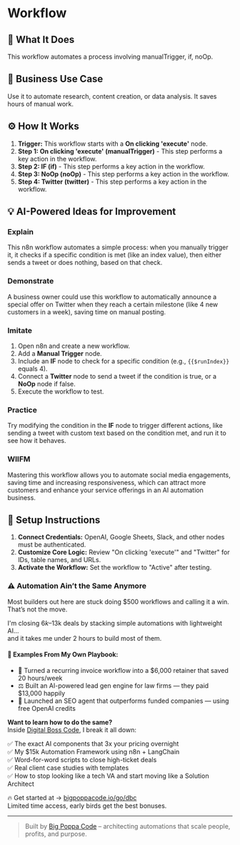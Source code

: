 # Workflow

## 🚀 What It Does
This workflow automates a process involving manualTrigger, if, noOp.

## 💼 Business Use Case
Use it to automate research, content creation, or data analysis. It saves hours of manual work.

## ⚙️ How It Works
1.  **Trigger:** This workflow starts with a **On clicking 'execute'** node.
2. **Step 1: On clicking 'execute' (manualTrigger)** - This step performs a key action in the workflow.
3. **Step 2: IF (if)** - This step performs a key action in the workflow.
4. **Step 3: NoOp (noOp)** - This step performs a key action in the workflow.
5. **Step 4: Twitter (twitter)** - This step performs a key action in the workflow.

## 💡 AI-Powered Ideas for Improvement
### Explain
This n8n workflow automates a simple process: when you manually trigger it, it checks if a specific condition is met (like an index value), then either sends a tweet or does nothing, based on that check.

### Demonstrate
A business owner could use this workflow to automatically announce a special offer on Twitter when they reach a certain milestone (like 4 new customers in a week), saving time on manual posting.

### Imitate
1. Open n8n and create a new workflow.
2. Add a **Manual Trigger** node.
3. Include an **IF** node to check for a specific condition (e.g., `{{$runIndex}}` equals 4).
4. Connect a **Twitter** node to send a tweet if the condition is true, or a **NoOp** node if false.
5. Execute the workflow to test.

### Practice
Try modifying the condition in the **IF** node to trigger different actions, like sending a tweet with custom text based on the condition met, and run it to see how it behaves.

### WIIFM
Mastering this workflow allows you to automate social media engagements, saving time and increasing responsiveness, which can attract more customers and enhance your service offerings in an AI automation business.

## 🔧 Setup Instructions
1. **Connect Credentials:** OpenAI, Google Sheets, Slack, and other nodes must be authenticated.
2. **Customize Core Logic:** Review "On clicking 'execute'" and "Twitter" for IDs, table names, and URLs.
3. **Activate the Workflow:** Set the workflow to "Active" after testing.

### ⚠️ Automation Ain’t the Same Anymore

Most builders out here are stuck doing $500 workflows and calling it a win.  
That’s not the move.  

I'm closing $6k–$13k deals by stacking simple automations with lightweight AI...  
and it takes me under 2 hours to build most of them.

#### 🧠 Examples From My Own Playbook:
- 🔁 Turned a recurring invoice workflow into a $6,000 retainer that saved 20 hours/week  
- ⚖️ Built an AI-powered lead gen engine for law firms — they paid $13,000 happily  
- 🚀 Launched an SEO agent that outperforms funded companies — using free OpenAI credits  

**Want to learn how to do the same?**  
Inside [Digital Boss Code](https://bigpoppacode.io/go/dbc), I break it all down:

✅ The exact AI components that 3x your pricing overnight  
✅ My $15k Automation Framework using n8n + LangChain  
✅ Word-for-word scripts to close high-ticket deals  
✅ Real client case studies with templates  
✅ How to stop looking like a tech VA and start moving like a Solution Architect  

🔥 Get started at → [bigpoppacode.io/go/dbc](https://bigpoppacode.io/go/dbc)  
Limited time access, early birds get the best bonuses.

---
> Built by [Big Poppa Code](https://bigpoppacode.io) – architecting automations that scale people, profits, and purpose.
